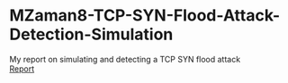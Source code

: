 # MZaman8-TCP-SYN-Flood-Attack-Detection-Simulation
My report on simulating and detecting a TCP SYN flood attack <br>
[Report](https://github.com/MZaman8/MZaman8-TCP-SYN-Flood-Attack-Detection-Simulation/blob/main/TCP%20SYN%20Flood%20Attack%20and%20Detection%20Simulation.pdf)

